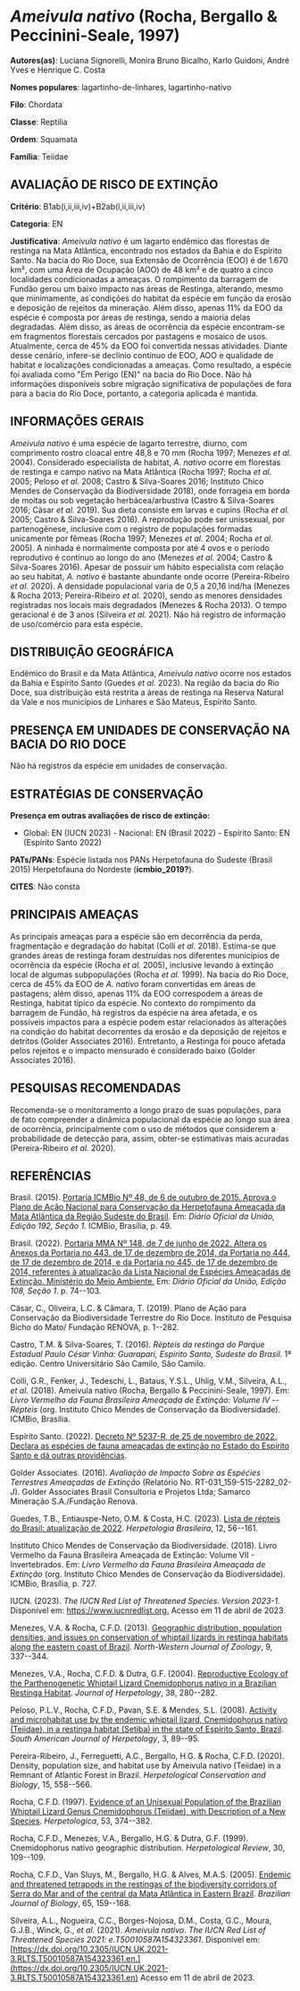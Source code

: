 # *Ameivula nativo* (Rocha, Bergallo & Peccinini-Seale, 1997)

**Autores(as)**: Luciana Signorelli, Monira Bruno Bicalho, Karlo Guidoni, André Yves e Henrique C. Costa

**Nomes populares**: lagartinho-de-linhares, lagartinho-nativo

**Filo**: Chordata

**Classe**: Reptilia

**Ordem**: Squamata

**Família**: Teiidae

## AVALIAÇÃO DE RISCO DE EXTINÇÃO

**Critério**: B1ab(i,ii,iii,iv)+B2ab(i,ii,iii,iv)

**Categoria**: EN

**Justificativa**: *Ameivula nativo* é um lagarto endêmico das florestas de restinga na Mata Atlântica, encontrado nos estados da Bahia e do Espírito Santo. Na bacia do Rio Doce, sua Extensão de Ocorrência (EOO) é de 1.670 km², com uma Área de Ocupação (AOO) de 48 km² e de quatro a cinco localidades condicionadas a ameaças. O rompimento da barragem de Fundão gerou um baixo impacto nas áreas de Restinga, alterando, mesmo que minimamente, as condições do habitat da espécie em função da erosão e deposição de rejeitos da mineração. Além disso, apenas 11% da EOO da espécie é composta por áreas de restinga, sendo a maioria delas degradadas. Além disso, as áreas de ocorrência da espécie encontram-se em fragmentos florestais cercados por pastagens e mosaico de usos.  Atualmente, cerca de 45% da EOO foi convertida nessas atividades. Diante desse cenário, infere-se declínio contínuo de EOO, AOO e qualidade de habitat e localizações condicionadas a
ameaças. Como resultado, a espécie foi avaliada como "Em Perigo (EN)" na bacia do Rio Doce. Não há informações disponíveis sobre migração significativa de populações de fora para a bacia do Rio Doce, portanto, a categoria aplicada é mantida.

## INFORMAÇÕES GERAIS

*Ameivula nativo* é uma espécie de lagarto terrestre, diurno, com comprimento rostro cloacal entre 48,8 e 70 mm (Rocha 1997; Menezes *et al.* 2004). Considerado especialista de habitat, *A. nativo* ocorre em florestas de restinga e campo nativo na Mata Atlântica (Rocha 1997; Rocha *et al.* 2005; Peloso *et al.* 2008; Castro & Silva-Soares 2016; Instituto Chico Mendes de Conservação da Biodiversidade 2018), onde forrageia em borda de moitas ou sob vegetação herbácea/arbustiva (Castro & Silva-Soares 2016; Cäsar *et al.* 2019). Sua dieta consiste em larvas e cupins (Rocha *et al.* 2005; Castro & Silva-Soares 2016). A reprodução pode ser unissexual, por partenogênese, inclusive com o registro de populações formadas unicamente por fêmeas (Rocha 1997; Menezes *et al.* 2004; Rocha *et al.* 2005). A ninhada é normalmente composta por até 4 ovos e o período reprodutivo é contínuo ao longo do ano (Menezes *et al.* 2004; Castro & Silva-Soares 2016). Apesar de possuir um
hábito especialista com relação ao seu habitat, *A. nativo* é bastante abundante onde ocorre (Pereira-Ribeiro *et al.* 2020). A densidade populacional varia de 0,5 a 20,16 ind/ha (Menezes & Rocha 2013; Pereira-Ribeiro *et al.* 2020), sendo as menores densidades registradas nos locais mais degradados (Menezes & Rocha 2013). O tempo geracional é de 3 anos (Silveira *et al.* 2021). Não há registro de informação de uso/comércio para esta espécie.

## DISTRIBUIÇÃO GEOGRÁFICA

Endêmico do Brasil e da Mata Atlântica, *Ameivula nativo* ocorre nos estados da Bahia e Espírito Santo (Guedes *et al.* 2023). Na região da bacia do Rio Doce, sua distribuição está restrita a áreas de restinga na Reserva Natural da Vale e nos municípios de Linhares e São Mateus, Espírito Santo.

## PRESENÇA EM UNIDADES DE CONSERVAÇÃO NA BACIA DO RIO DOCE

Não há registros da espécie em unidades de conservação.

## ESTRATÉGIAS DE CONSERVAÇÃO

**Presença em outras avaliações de risco de extinção:**

-   Global: EN (IUCN 2023) -   Nacional: EN (Brasil 2022) -   Espírito Santo: EN (Espírito Santo 2022)

**PATs/PANs**: Espécie listada nos PANs Herpetofauna do Sudeste (Brasil 2015) Herpetofauna do Nordeste (**icmbio_2019?**).

**CITES**: Não consta

## PRINCIPAIS AMEAÇAS

As principais ameaças para a espécie são em decorrência da perda, fragmentação e degradação do habitat (Colli *et al.* 2018). Estima-se que grandes áreas de restinga foram destruídas nos diferentes municípios de ocorrência da espécie (Rocha *et al.* 2005), inclusive levando à extinção local de algumas subpopulações (Rocha *et al.* 1999). Na bacia do Rio Doce, cerca de 45% da EOO de *A. nativo* foram convertidas em áreas de pastagens; além disso, apenas 11% da EOO correspodem a áreas de Restinga, habitat típico da espécie. No contexto do rompimento da barragem de Fundão, há registros da espécie na área afetada, e os possíveis impactos para a espécie podem estar relacionados às alterações na condição do habitat decorrentes da erosão e da deposição de rejeitos e detritos (Golder Associates 2016). Entretanto, a Restinga foi pouco afetada pelos rejeitos e o impacto mensurado é considerado baixo (Golder Associates 2016).

## PESQUISAS RECOMENDADAS

Recomenda-se o monitoramento a longo prazo de suas populações, para de fato compreender a dinâmica populacional da espécie ao longo sua área de ocorrência, principalmente com o uso de métodos que considerem a probabilidade de detecção para, assim, obter-se estimativas mais acuradas (Pereira-Ribeiro *et al.* 2020).

## REFERÊNCIAS

Brasil. (2015). [Portaria ICMBio Nº 48, de 6 de outubro de 2015. Aprova o Plano de Ação Nacional para Conservação da Herpetofauna Ameaçada da Mata Atlântica da Região Sudeste do Brasil](https://www.gov.br/icmbio/pt-br/assuntos/biodiversidade/pan/pan-herpetofauna-do-sudeste).  Em: *Diário Oficial da União, Edição 192, Seção 1*. ICMBio, Brasília, p.  49.

Brasil. (2022). [Portaria MMA Nº 148, de 7 de junho de 2022. Altera os Anexos da Portaria no 443, de 17 de dezembro de 2014, da Portaria no 444, de 17 de dezembro de 2014, e da Portaria no 445, de 17 de dezembro de 2014, referentes à atualização da Lista Nacional de Espécies Ameaçadas de Extinção. Ministério do Meio Ambiente.](https://in.gov.br/en/web/dou/-/portaria-mma-n-148-de-7-de-junho-de-2022-406272733) Em: *Diário Oficial da União, Edição 108, Seção 1*. p. 74--103.

Cäsar, C., Oliveira, L.C. & Câmara, T. (2019). Plano de Ação para Conservação da Biodiversidade Terrestre do Rio Doce. Instituto de Pesquisa Bicho do Mato/ Fundação RENOVA, p. 1--282.

Castro, T.M. & Silva-Soares, T. (2016). *Répteis da restinga do Parque Estadual Paulo César Vinha: Guarapari, Espírito Santo, Sudeste do Brasil*. 1ª edição. Centro Universitário São Camilo, São Camilo.

Colli, G.R., Fenker, J., Tedeschi, L., Bataus, Y.S.L., Uhlig, V.M., Silveira, A.L., *et al.* (2018). Ameivula nativo (Rocha, Bergallo & Peccinini-Seale, 1997). Em: *Livro Vermelho da Fauna Brasileira Ameaçada de Extinção: Volume IV -- Répteis* (org. Instituto Chico Mendes de Conservação da Biodiversidade). ICMBio, Brasília.

Espírito Santo. (2022). [Decreto Nº 5237-R, de 25 de novembro de 2022.  Declara as espécies de fauna ameaçadas de extinção no Estado do Espírito Santo e dá outras providências](https://iema.es.gov.br/Media/iema/FAUNA/Decreto%205237-R_2022_25-Nov%20-%20Fauna%20(s-peixes)%20-%20Lista%20de%20Esp%C3%A9cies%20Amea%C3%A7adas%20de%20Extin%C3%A7%C3%A3o.pdf).

Golder Associates. (2016). *Avaliação de Impacto Sobre as Espécies Terrestres Ameaçadas de Extinção* (Relatório No.  RT-031_159-515-2282_02-J). Golder Associates Brasil Consultoria e Projetos Ltda; Samarco Mineração S.A./Fundação Renova.

Guedes, T.B., Entiauspe-Neto, O.M. & Costa, H.C. (2023). [Lista de répteis do Brasil: atualização de 2022](https://doi.org/10.5281/zenodo.7829013). *Herpetologia Brasileira*, 12, 56--161.

Instituto Chico Mendes de Conservação da Biodiversidade. (2018). Livro Vermelho da Fauna Brasileira Ameaçada de Extinção: Volume VII - Invertebrados. Em: *Livro Vermelho da Fauna Brasileira Ameaçada de Extinção* (org. Instituto Chico Mendes de Conservação da Biodiversidade). ICMBio, Brasília, p. 727.

IUCN. (2023). *The IUCN Red List of Threatened Species. Version 2023-1.* Disponível em: <https://www.iucnredlist.org.> Acesso em 11 de abril de 2023.

Menezes, V.A. & Rocha, C.F.D. (2013). [Geographic distribution, population densities, and issues on conservation of whiptail lizards in restinga habitats along the eastern coast of Brazil](http://biozoojournals.3x.ro/nwjz/index.html). *North-Western Journal of Zoology*, 9, 337--344.

Menezes, V.A., Rocha, C.F.D. & Dutra, G.F. (2004). [Reproductive Ecology of the Parthenogenetic Whiptail Lizard Cnemidophorus nativo in a Brazilian Restinga Habitat](https://doi.org/10.1670/219-02N). *Journal of Herpetology*, 38, 280--282.

Peloso, P.L.V., Rocha, C.F.D., Pavan, S.E. & Mendes, S.L. (2008).  [Activity and microhabitat use by the endemic whiptail lizard, Cnemidophorus nativo (Teiidae), in a restinga habitat (Setiba) in the state of Espírito Santo, Brazil](https://doi.org/10.2994/1808-9798(2008)3[89:AAMUBT]2.0.CO;2).  *South American Journal of Herpetology*, 3, 89--95.

Pereira-Ribeiro, J., Ferreguetti, A.C., Bergallo, H.G. & Rocha, C.F.D.  (2020). Density, population size, and habitat use by Ameivula nativo (Teiidae) in a Remnant of Atlantic Forest in Brazil. *Herpetological Conservation and Biology*, 15, 558--566.

Rocha, C.F.D. (1997). [Evidence of an Unisexual Population of the Brazilian Whiptail Lizard Genus Cnemidophorus (Teiidae), with Description of a New Species](http://www.jstor.org/stable/3893346).  *Herpetologica*, 53, 374--382.

Rocha, C.F.D., Menezes, V.A., Bergallo, H.G. & Dutra, G.F. (1999).  Cnemidophorus nativo geographic distribution. *Herpetological Review*, 30, 109--109.

Rocha, C.F.D., Van Sluys, M., Bergallo, H.G. & Alves, M.A.S. (2005).  [Endemic and threatened tetrapods in the restingas of the biodiversity corridors of Serra do Mar and of the central da Mata Atlântica in Eastern Brazil](https://doi.org/10.1590/S1519-69842005000100019).  *Brazilian Journal of Biology*, 65, 159--168.

Silveira, A.L., Nogueira, C.C., Borges-Nojosa, D.M., Costa, G.C., Moura, G.J.B., Winck, G., *et al.* (2021). *Ameivula nativo*. *The IUCN Red List of Threatened Species 2021: e.T50010587A154323361*. Disponível em: [https://dx.doi.org/10.2305/IUCN.UK.2021-3.RLTS.T50010587A154323361.en.](https://dx.doi.org/10.2305/IUCN.UK.2021-3.RLTS.T50010587A154323361.en) Acesso em 11 de abril de 2023.
